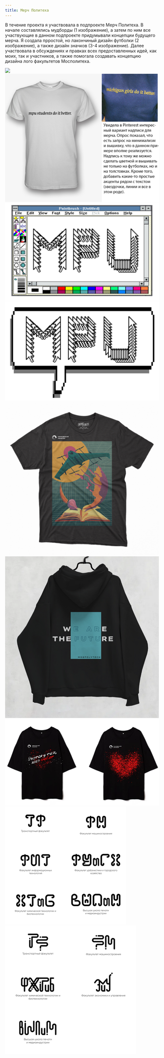 ```yaml
---
title: Мерч Политеха
---
```


В течение проекта я участвовала в подпроекте Мерч Политеха. В начале составлялись мудборды (1 изображение), а затем по ним все участвующие в данном подпроекте придумывали концепции будущего мерча. Я создала прростой, но лакончиный дизайн футболки (2 изображение), а также дизайн значков (3-4 изображение). Далее участвовала в обсуждениях и правках всех предоставленных идей, как моих, так и участников, а также помогала создавать концепцию дизайна лого факультетов Мосполитеха.

![](post4_1.png)
![](post4_2.png)
![](post4_3.png)
![](post4_4.png)
![](post4_5.png)
![](post4_6.png)
![](post4_7.png)
![](post4_8.png)
![](post4_9.png)